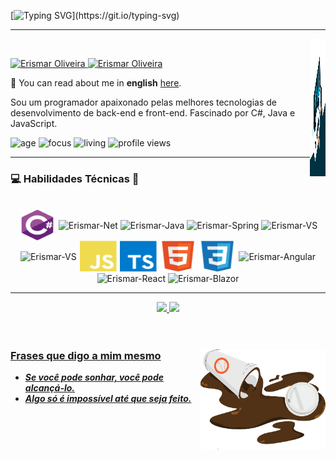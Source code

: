 [![Typing SVG](https://readme-typing-svg.herokuapp.com?font=Fira+Code&duration=4000&pause=1000&width=435&separator=%3C&lines=Ol%C3%A1%2C+meu+nome+%C3%A9+Erismar+Oliveira!%3CConsole.WriteLine(%22Hello+World!%22);)](https://git.io/typing-svg)

---

<img
	src="https://github.com/erismaroliveira/erismaroliveira/blob/main/ativos/code.gif?raw=true"
	width="25vw"
	height="220px"
	align="right"
/>
&nbsp;
<!--
[![Site Badge](https://img.shields.io/badge/%20-site%20pessoal-blueviolet)](https://site/)
-->

<a href="https://www.linkedin.com/in/erismar-oliveira">
      <img alt="Erismar Oliveira" src="https://img.shields.io/badge/Erismar%20Oliveira-0078D4?style=for-the-badge&logo=Linkedin&logoColor=white" />
</a>
<a href="mailto:erismarpro@hotmail.com">
      <img alt="Erismar Oliveira" src="https://img.shields.io/badge/Microsoft_Outlook-0078D4?style=for-the-badge&logo=microsoft-outlook&logoColor=white" />
</a>

🔡 You can read about me in <b>english</b> [here](https://github.com/erismaroliveira/erismaroliveira#README).

Sou um programador apaixonado pelas melhores tecnologias de desenvolvimento de back-end e front-end. Fascinado por C#, Java e JavaScript.

![age](https://img.shields.io/badge/idade-30-blue)
![focus](https://img.shields.io/badge/foco-FullStack-brightgreen)
![living](https://img.shields.io/badge/país-Brasil-3c9)
![profile views](https://komarev.com/ghpvc/?username=erismaroliveira&color=blueviolet)

---

### :computer: Habilidades Técnicas :speech_balloon:

<div align="center" style="display: inline_block"><br>
  <img align="center" alt="Erismar-Csharp" height="50" width="60" src="https://raw.githubusercontent.com/devicons/devicon/master/icons/csharp/csharp-original.svg">
  <img align="center" alt="Erismar-Net" height="50" width="60" src="https://cdn.jsdelivr.net/gh/devicons/devicon/icons/dot-net/dot-net-plain-wordmark.svg">
  <img align="center" alt="Erismar-Java" height="50" width="60" src="https://cdn.jsdelivr.net/gh/devicons/devicon/icons/java/java-original.svg">
  <img align="center" alt="Erismar-Spring" height="50" width="60" src="https://cdn.jsdelivr.net/gh/devicons/devicon/icons/spring/spring-original.svg">
  <img align="center" alt="Erismar-VS" height="50" width="60" src="https://cdn.jsdelivr.net/gh/devicons/devicon/icons/visualstudio/visualstudio-plain.svg">
  <img align="center" alt="Erismar-VS" height="50" width="60" src="https://cdn.jsdelivr.net/gh/devicons/devicon/icons/vscode/vscode-original.svg">
  <img align="center" alt="Erismar-Js" height="50" width="60" src="https://raw.githubusercontent.com/devicons/devicon/master/icons/javascript/javascript-plain.svg">
  <img align="center" alt="Erismar-Ts" height="50" width="60" src="https://raw.githubusercontent.com/devicons/devicon/master/icons/typescript/typescript-plain.svg">
  <img align="center" alt="Erismar-HTML" height="50" width="60" src="https://raw.githubusercontent.com/devicons/devicon/master/icons/html5/html5-original.svg">
  <img align="center" alt="Erismar-CSS" height="50" width="60" src="https://raw.githubusercontent.com/devicons/devicon/master/icons/css3/css3-original.svg">
  <img align="center" alt="Erismar-Angular" height="50" width="60" src="https://cdn.jsdelivr.net/gh/devicons/devicon/icons/angularjs/angularjs-original.svg">
  <img align="center" alt="Erismar-React" height="50" width="60" src="https://cdn.jsdelivr.net/gh/devicons/devicon/icons/react/react-original.svg">
  <img align="center" alt="Erismar-Blazor" height="50" width="60" src="https://cdn.worldvectorlogo.com/logos/blazor.svg">
</div>

---

<div align="center">
  <a href="https://github.com/erismaroliveira">
  <img height="180em" src="https://github-readme-stats.vercel.app/api?username=erismaroliveira&show_icons=true&theme=omni&nclude_all_commits=true&count_private=true"/>
  <img height="180em" src="https://github-readme-stats.vercel.app/api/top-langs/?username=erismaroliveira&layout=compact&langs_count=7&theme=omni"/>
</div>

</br>
</br>

<img
	src="https://github.com/erismaroliveira/erismaroliveira/blob/main/ativos/adornment-5.png?raw=true"
	width="200px"
	height="160px"
	align="right"
/>

### Frases que digo a mim mesmo

- **_Se você pode sonhar, você pode alcançá-lo._**
- **_Algo só é impossível até que seja feito._**
